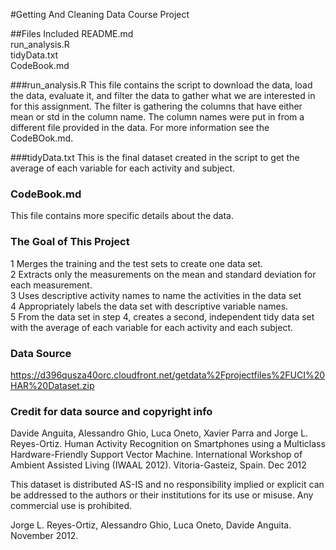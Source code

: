 #Getting And Cleaning Data Course Project

##Files Included
README.md  
run_analysis.R  
tidyData.txt  
CodeBook.md  

###run_analysis.R
This file contains the script to download the data, load the data, evaluate it, and filter the data to gather what we are interested in for this assignment. The filter is gathering the columns that have either mean or std in the column name.  The column names were put in from a different file provided in the data.  For more information see the CodeBOok.md.

###tidyData.txt
This is the final dataset created in the script to get the average of each variable for each activity and subject. 

### CodeBook.md
This file contains more specific details about the data.

### The Goal of This Project
1 Merges the training and the test sets to create one data set.  
2 Extracts only the measurements on the mean and standard deviation for each measurement.   
3 Uses descriptive activity names to name the activities in the data set  
4 Appropriately labels the data set with descriptive variable names.   
5 From the data set in step 4, creates a second, independent tidy data set with the average of each variable for each activity and each subject.  


### Data Source 
https://d396qusza40orc.cloudfront.net/getdata%2Fprojectfiles%2FUCI%20HAR%20Dataset.zip

### Credit for data source and copyright info
Davide Anguita, Alessandro Ghio, Luca Oneto, Xavier Parra and Jorge L. Reyes-Ortiz. Human Activity Recognition on Smartphones using a Multiclass Hardware-Friendly Support Vector Machine. International Workshop of Ambient Assisted Living (IWAAL 2012). Vitoria-Gasteiz, Spain. Dec 2012

This dataset is distributed AS-IS and no responsibility implied or explicit can be addressed to the authors or their institutions for its use or misuse. Any commercial use is prohibited.


Jorge L. Reyes-Ortiz, Alessandro Ghio, Luca Oneto, Davide Anguita. November 2012.

